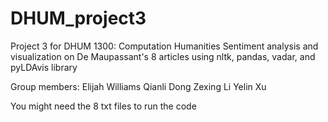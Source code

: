 # DHUM_project3
Project 3 for DHUM 1300: Computation Humanities
Sentiment analysis and visualization on De Maupassant's 8 articles using nltk, pandas, vadar, and pyLDAvis library

Group members: 
Elijah Williams
Qianli Dong
Zexing Li
Yelin Xu

You might need the 8 txt files to run the code
